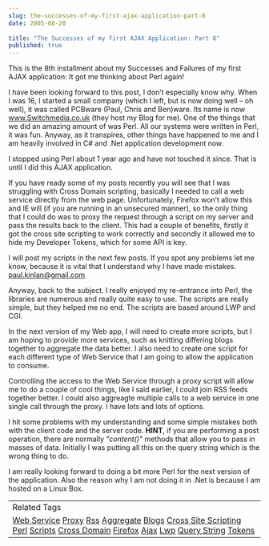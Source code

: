 ```yaml
---
slug: the-successes-of-my-first-ajax-application-part-8
date: 2005-08-20
 
title: "The Successes of my first AJAX Application: Part 8"
published: true
---
```

This is the 8th installment about my Successes and Failures of my first AJAX application: It got me thinking about Perl again!<p />I have been looking forward to this post, I don’t especially know why. When I was 16, I started a small company (which I left, but is now doing well – oh well), it was called PCBware (Paul, Chris and Ben)ware. Its name is now <a href="http://www.Switchmedia.co.uk">www.Switchmedia.co.uk</a> (they host my Blog for me). One of the things that we did an amazing amount of was Perl. All our systems were written in Perl, it was fun. Anyway, as it transpires, other things have happened to me and I am heavily involved in C# and .Net application development now.<p />I stopped using Perl about 1 year ago and have not touched it since. That is until I did this AJAX application.<p />If you have ready some of my posts recently you will see that I was struggling with Cross Domain scripting, basically I needed to call a web service directly from the web page. Unfortunately, Firefox won’t allow this and IE will (if you are running in an unsecured manner), so the only thing that I could do was to proxy the request through a script on my server and pass the results back to the client. This had a couple of benefits, firstly it got the cross site scripting to work correctly and secondly it allowed me to hide my Developer Tokens, which for some API is key.<p />I will post my scripts in the next few posts. If you spot any problems let me know, because it is vital that I understand why I have made mistakes.  <a href="mailto:paul.kinlan@gmail.com">paul.kinlan@gmail.com</a><p />Anyway, back to the subject. I really enjoyed my re-entrance into Perl, the libraries are numerous and really quite easy to use. The scripts are really simple, but they helped me no end. The scripts are based around LWP and CGI.<p />In the next version of my Web app, I will need to create more scripts, but I am hoping to provide more services, such as knitting differing blogs together to aggregate the data better.  I also need to create one script for each different type of Web Service that I am going to allow the application to consume. <p />Controlling the access to the Web Service through a proxy script will allow me to do a couple of cool things, like I said earlier, I could join RSS feeds together better.  I could also aggreagte multiple calls to a web service in one single call through the proxy.  I have lots and lots of options.<p />I hit some problems with my understanding and some simple mistakes both with the client code and the server code. <strong>HINT</strong>, if you are performing a post operation, there are normally <em>"content()"</em> methods that allow you to pass in masses of data. Initially I was putting all this on the query string which is the wrong thing to do.<p />I am really looking forward to doing a bit more Perl for the next version of the application.  Also the reason why I am not doing it in .Net is because I am hosted on a Linux Box.<p /><table class="TechnoratiHead TagHeader">
<tr><td>Related Tags</td></tr>
<tr class="Technorati"><td>
<a href="https://paul.kinlan.me/tags/Web%20Service" class="Tag" rel="tag">Web Service</a> <a href="https://paul.kinlan.me/tags/Proxy" class="Tag" rel="tag">Proxy</a> <a href="https://paul.kinlan.me/tags/Rss" class="Tag" rel="tag">Rss</a> <a href="https://paul.kinlan.me/tags/Aggregate" class="Tag" rel="tag">Aggregate</a> <a href="https://paul.kinlan.me/tags/Blogs" class="Tag" rel="tag">Blogs</a> <a href="https://paul.kinlan.me/tags/Cross%20Site%20Scripting" class="Tag" rel="tag">Cross Site Scripting</a> <a href="https://paul.kinlan.me/tags/Perl" class="Tag" rel="tag">Perl</a> <a href="https://paul.kinlan.me/tags/Scripts" class="Tag" rel="tag">Scripts</a> <a href="https://paul.kinlan.me/tags/Cross%20Domain" class="Tag" rel="tag">Cross Domain</a> <a href="https://paul.kinlan.me/tags/Firefox" class="Tag" rel="tag">Firefox</a> <a href="https://paul.kinlan.me/tags/Ajax" class="Tag" rel="tag">Ajax</a> <a href="https://paul.kinlan.me/tags/Lwp" class="Tag" rel="tag">Lwp</a> <a href="https://paul.kinlan.me/tags/Query%20String" class="Tag" rel="tag">Query String</a> <a href="https://paul.kinlan.me/tags/Tokens" class="Tag" rel="tag">Tokens</a>
</td></tr>
</table>

